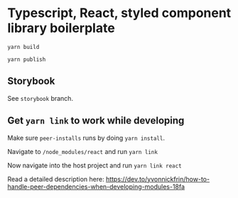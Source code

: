
# Typescript, React, styled component library boilerplate

`yarn build`

`yarn publish`


## Storybook

See `storybook` branch.

## Get `yarn link` to work while developing

Make sure `peer-installs` runs by doing `yarn install`.

Navigate to `/node_modules/react` and run `yarn link`

Now navigate into the host project and run `yarn link react`

Read a detailed description here:
https://dev.to/yvonnickfrin/how-to-handle-peer-dependencies-when-developing-modules-18fa